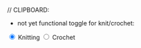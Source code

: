 // CLIPBOARD:
- not yet functional toggle for knit/crochet:
<div class="btn-group btn-group-toggle" data-toggle="buttons">
    <label class="btn btn-secondary active">
        <input type="radio" id="option1" name="options" autocomplete="off" checked>
        Knitting
    </label>
    <label class="btn btn-secondary">
        <input type="radio" id="option2" name="options" autocomplete="off" >
        Crochet
    </label>
</div>